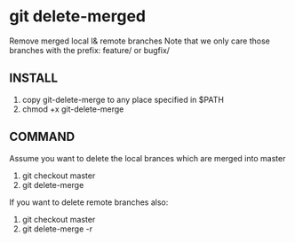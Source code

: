 git delete-merged
=================

Remove merged local l&amp; remote branches
Note that we only care those branches with the prefix: feature/ or bugfix/

INSTALL
-------
1. copy git-delete-merge to any place specified in $PATH
2. chmod +x git-delete-merge

COMMAND
-------

Assume you want to delete the local brances which are merged into master

1. git checkout master
2. git delete-merge

If you want to delete remote branches also:

1. git checkout master
2. git delete-merge -r
